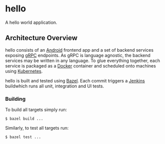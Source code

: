 # hello

A hello world application.

## Architecture Overview

hello consists of an [Android](/android) frontend app and a set of backend services exposing [gRPC](http://www.grpc.io) endpoints.
As gRPC is language agnostic, the backend services may be written in any language.
To glue everything together, each service is packaged as a [Docker](https://www.docker.com) container and scheduled onto machines using [Kubernetes](http://kubernetes.io).

hello is built and tested using [Bazel](https://bazel.io).
Each commit triggers a [Jenkins](https://ci.horlick.me/job/food-trip/) buildwhich runs all unit, integration and UI tests.

### Building

To build all targets simply run:
```shell
$ bazel build ...
```

Similarly, to test all targets run:
```shell
$ bazel test ...
```
